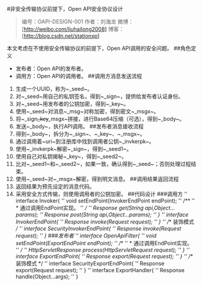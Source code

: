 #非安全传输协议前提下，Open API安全协议设计

> 编号：OAPI-DESIGN-001
> 作者：刘海龙
> 微博：[http://weibo.com/liuhailong2008]
> 博客：[http://blog.csdn.net/stationxp]

本文考虑在不使用安全传输协议的前提下，Open API调用的安全问题。
##角色定义
- 发布者：Open API的发布者。
- 调用方：Open API的调用者。
##调用方消息发送流程
1. 生成一个UUID，称为~_seed~。
2. 对~_seed~用自己的私钥签名，得到~_sign~，提供给发布者认证身份。
3. 对~_seed~用发布者的公钥加密，得到~_key~。
4. 使用~_seed~对消息~_msg~对称加密，得到密文~_msgx~。
5. 将~_sign~~_key~~_msgx~拼接，进行Base64压缩（可选），得到~_body~。
6. 发送~_body~，执行API调用。
##发布者消息接收流程
1. 得到~_body~，拆分为~_sign~、~_key~、~_msgx~。
2. 通过调用着~uri~到注册库中找到调用者公钥~_invkerpk~。
3. 使用~_invkerpk~解密~_sign~，得到~_seed1~。
4. 使用自己对私钥揭秘~_key~，得到~_seed2~。
5. 比对~_seed1~和~_seed2~，如果一致，确认得到~_seed~；否则处理过程结束。
6. 使用~_seed~对~_msgx~解密，得到明文消息。
##调用结果返回流程
1. 返回结果为预先设定的消息代码。
2. 采用安全方式传输，则使用调用者的公钥加密。
##代码设计
###调用方
'' interface Invoker{
'' 	void setEndPoint(InvokerEndPoint endPoint);
'' 	/**
'' 	* 通过调用EndPoint实现。
'' 	*/
'' 	Response get(String api,Object…params);
'' 	Response post(String api,Object…params);
'' }
'' interface InvokerEndPoint{
'' 	Response invoke(Request request);
'' }
'' /** 装饰模式 */
'' interface SecurityInvokerEndPoint{
'' 	Response invoke(Request request);
'' }
###发布者
'' interface OpenApiFilter{
'' 	void setEndPoint(ExportEndPoint endPoint);
'' 	/**
'' 	* 通过调用EndPoint实现。
'' 	*/
'' 	HttpServletResponse process(HttpServletRequest request);
'' }
'' interface ExportEndPoint{
'' 	Response export(Request request);
'' }
'' /** 装饰模式 */
'' interface SecurityExportEndPoint{
'' 	Response export(Request request);
'' }
'' interface ExportHandler{
'' 	Response handle(Object...args);
'' }
